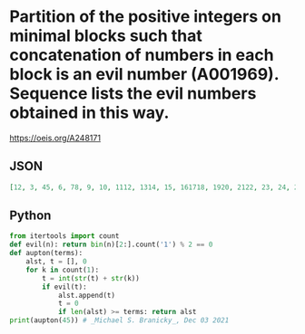 # Partition of the positive integers on minimal blocks such that concatenation of numbers in each block is an evil number \(A001969\)\. Sequence lists the evil numbers obtained in this way\.
https://oeis.org/A248171
## JSON
```JSON
[12, 3, 45, 6, 78, 9, 10, 1112, 1314, 15, 161718, 1920, 2122, 23, 24, 2526, 27, 2829, 30, 3132, 33, 34, 3536, 37383940, 414243, 4445464748, 495051, 52535455, 5657, 58, 5960, 6162, 63, 646566, 6768, 6970, 71, 72, 7374, 75, 7677787980, 818283, 8485868788, 89, 90]
```
## Python
```Python
from itertools import count
def evil(n): return bin(n)[2:].count('1') % 2 == 0
def aupton(terms):
    alst, t = [], 0
    for k in count(1):
        t = int(str(t) + str(k))
        if evil(t):
            alst.append(t)
            t = 0
            if len(alst) >= terms: return alst
print(aupton(45)) # _Michael S. Branicky_, Dec 03 2021
```
